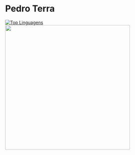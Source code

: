 # Pedro Terra
[![Top Linguagens](https://github-readme-stats.vercel.app/api/top-langs/?username=pedrosayajin22&layout=compact)](https://github.com/anuraghazra/github-readme-stats)
<img src="https://wakatime.com/share/@pedrosayajin22/40314cfd-2b05-48e4-a66f-01554397ecaf.png" height='400'/>
  

